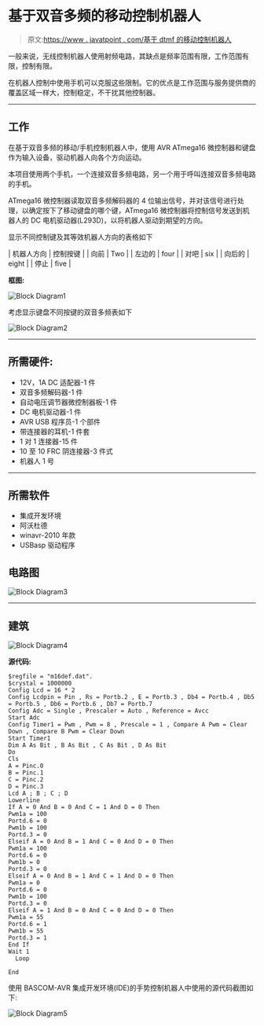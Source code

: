 # 基于双音多频的移动控制机器人

> 原文:[https://www . javatpoint . com/基于 dtmf 的移动控制机器人](https://www.javatpoint.com/dtmf-based-mobile-controlled-robot)

一般来说，无线控制机器人使用射频电路，其缺点是频率范围有限，工作范围有限，控制有限。

在机器人控制中使用手机可以克服这些限制。它的优点是工作范围与服务提供商的覆盖区域一样大，控制稳定，不干扰其他控制器。

* * *

## 工作

在基于双音多频的移动/手机控制机器人中，使用 AVR ATmega16 微控制器和键盘作为输入设备，驱动机器人向各个方向运动。

本项目使用两个手机，一个连接双音多频电路，另一个用于呼叫连接双音多频电路的手机。

ATmega16 微控制器读取双音多频解码器的 4 位输出信号，并对该信号进行处理，以确定按下了移动键盘的哪个键，ATmega16 微控制器将控制信号发送到机器人的 DC 电机驱动器(L293D)，以将机器人驱动到期望的方向。

显示不同控制键及其等效机器人方向的表格如下

| 机器人方向 | 控制按键 |
| 向前 | Two |
| 左边的 | four |
| 对吧 | six |
| 向后的 | eight |
| 停止 | five |

**框图:**

![Block Diagram1](../Images/aecab203a73eedb8b4ff293e80eee26c.png)

考虑显示键盘不同按键的双音多频表如下

![Block Diagram2](../Images/c267014906b09b6db04c0c259dbd261e.png)

* * *

## 所需硬件:

*   12V，1A DC 适配器-1 件
*   双音多频解码器-1 件
*   自动电压调节器微控制器板-1 件
*   DC 电机驱动器-1 件
*   AVR USB 程序员-1 个部件
*   带连接器的耳机-1 件套
*   1 对 1 连接器-15 件
*   10 至 10 FRC 阴连接器-3 件式
*   机器人 1 号

* * *

## 所需软件

*   集成开发环境
*   阿沃杜德
*   winavr-2010 年款
*   USBasp 驱动程序

## 电路图

![Block Diagram3](../Images/e0f244ded5755037d77ebfcc4ebea40e.png)

* * *

## 建筑

![Block Diagram4](../Images/eab709431683156871c10ebad906483a.png)

**源代码:**

```
$regfile = "m16def.dat".
$crystal = 1000000
Config Lcd = 16 * 2
Config Lcdpin = Pin , Rs = Portb.2 , E = Portb.3 , Db4 = Portb.4 , Db5 = Portb.5 , Db6 = Portb.6 , Db7 = Portb.7
Config Adc = Single , Prescaler = Auto , Reference = Avcc
Start Adc
Config Timer1 = Pwm , Pwm = 8 , Prescale = 1 , Compare A Pwm = Clear Down , Compare B Pwm = Clear Down
Start Timer1
Dim A As Bit , B As Bit , C As Bit , D As Bit
Do
Cls
A = Pinc.0
B = Pinc.1
C = Pinc.2
D = Pinc.3
Lcd A ; B ; C ; D
Lowerline
If A = 0 And B = 0 And C = 1 And D = 0 Then
Pwm1a = 100
Portd.6 = 0
Pwm1b = 100
Portd.3 = 0
Elseif A = 0 And B = 1 And C = 0 And D = 0 Then
Pwm1a = 100
Portd.6 = 0
Pwm1b = 0
Portd.3 = 0
Elseif A = 0 And B = 1 And C = 1 And D = 0 Then
Pwm1a = 0
Portd.6 = 0
Pwm1b = 100
Portd.3 = 0
Elseif A = 1 And B = 0 And C = 0 And D = 0 Then
Pwm1a = 55
Portd.6 = 1
Pwm1b = 55
Portd.3 = 1
End If
Wait 1
  Loop

End

```

使用 BASCOM-AVR 集成开发环境(IDE)的手势控制机器人中使用的源代码截图如下:

![Block Diagram5](../Images/351805864417bef275c70d952feb7f74.png)